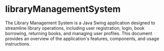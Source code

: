 # libraryManagementSystem
The Library Management System is a Java Swing application designed to streamline library operations, including user registration, login, book borrowing, returning books, and managing user profiles. This document provides an overview of the application's features, components, and usage instructions.
